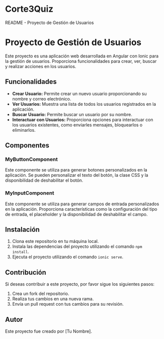 # Corte3Quiz
<!DOCTYPE html>
<html lang="es">
<head>
  <meta charset="UTF-8">
  <meta name="viewport" content="width=device-width, initial-scale=1.0">
  README - Proyecto de Gestión de Usuarios
</head>
<body>
  <h1>Proyecto de Gestión de Usuarios</h1>

  <p>Este proyecto es una aplicación web desarrollada en Angular con Ionic para la gestión de usuarios. Proporciona funcionalidades para crear, ver, buscar y realizar acciones en los usuarios.</p>

  <h2>Funcionalidades</h2>
  <ul>
    <li><strong>Crear Usuario:</strong> Permite crear un nuevo usuario proporcionando su nombre y correo electrónico.</li>
    <li><strong>Ver Usuarios:</strong> Muestra una lista de todos los usuarios registrados en la aplicación.</li>
    <li><strong>Buscar Usuario:</strong> Permite buscar un usuario por su nombre.</li>
    <li><strong>Interactuar con Usuarios:</strong> Proporciona opciones para interactuar con los usuarios existentes, como enviarles mensajes, bloquearlos o eliminarlos.</li>
  </ul>

  <h2>Componentes</h2>

  <h3>MyButtonComponent</h3>
  <p>Este componente se utiliza para generar botones personalizados en la aplicación. Se pueden personalizar el texto del botón, la clase CSS y la disponibilidad de deshabilitar el botón.</p>

  <h3>MyInputComponent</h3>
  <p>Este componente se utiliza para generar campos de entrada personalizados en la aplicación. Proporciona características como la configuración del tipo de entrada, el placeholder y la disponibilidad de deshabilitar el campo.</p>

  <h2>Instalación</h2>
  <ol>
    <li>Clona este repositorio en tu máquina local.</li>
    <li>Instala las dependencias del proyecto utilizando el comando <code>npm install</code>.</li>
    <li>Ejecuta el proyecto utilizando el comando <code>ionic serve</code>.</li>
  </ol>

  <h2>Contribución</h2>
  <p>Si deseas contribuir a este proyecto, por favor sigue los siguientes pasos:</p>
  <ol>
    <li>Crea un fork del repositorio.</li>
    <li>Realiza tus cambios en una nueva rama.</li>
    <li>Envía un pull request con tus cambios para su revisión.</li>
  </ol>

  <h2>Autor</h2>
  <p>Este proyecto fue creado por [Tu Nombre].</p>
</body>
</html>
